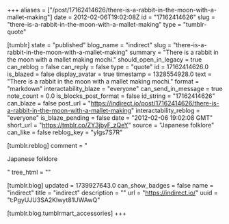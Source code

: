 +++
aliases = ["/post/17162414626/there-is-a-rabbit-in-the-moon-with-a-mallet-making"]
date = 2012-02-06T19:02:08Z
id = "17162414626"
slug = "there-is-a-rabbit-in-the-moon-with-a-mallet-making"
type = "tumblr-quote"

[tumblr]
state = "published"
blog_name = "indirect"
slug = "there-is-a-rabbit-in-the-moon-with-a-mallet-making"
summary = "There is a rabbit in the moon with a mallet making mochi."
should_open_in_legacy = true
can_reblog = false
can_reply = false
type = "quote"
id = 17162414626.0
is_blazed = false
display_avatar = true
timestamp = 1328554928.0
text = "There is a rabbit in the moon with a mallet making mochi."
format = "markdown"
interactability_blaze = "everyone"
can_send_in_message = true
note_count = 0.0
is_blocks_post_format = false
id_string = "17162414626"
can_blaze = false
post_url = "https://indirect.io/post/17162414626/there-is-a-rabbit-in-the-moon-with-a-mallet-making"
interactability_reblog = "everyone"
is_blaze_pending = false
date = "2012-02-06 19:02:08 GMT"
short_url = "https://tmblr.co/ZY3jbyF_zQeY"
source = "Japanese folklore"
can_like = false
reblog_key = "ylgs7S7R"

[tumblr.reblog]
comment = "<p>Japanese folklore</p>"
tree_html = ""

[tumblr.blog]
updated = 1739927643.0
can_show_badges = false
name = "indirect"
title = "indirect"
description = ""
url = "https://indirect.io/"
uuid = "t:PgyUJU3SA2Klwyt81UWAwQ"

[tumblr.blog.tumblrmart_accessories]
+++
